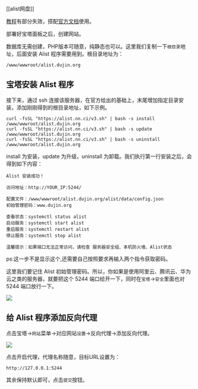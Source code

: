 [[alist网盘]]

[教程](https://www.dujin.org/19298.html)有部分失效，搭配[官方文档](https://alist.nn.ci/zh/guide/install/script.html#%E8%8E%B7%E5%8F%96%E5%AF%86%E7%A0%81)使用。

部署好宝塔面板之后，创建网站。

数据库无需创建，PHP版本可随意，纯静态也可以。这里我们复制一下`根目录`地址，后面安装 Alist 程序需要用到。根目录地址为：

```
/www/wwwroot/alist.dujin.org
```

## 宝塔安装 Alist 程序

接下来，通过 ssh 连接该服务器，在官方给出的基础上，末尾增加指定目录安装，添加刚刚得到的根目录地址，如下示例。


```
curl -fsSL "https://alist.nn.ci/v3.sh" | bash -s install /www/wwwroot/alist.dujin.org
curl -fsSL "https://alist.nn.ci/v3.sh" | bash -s update /www/wwwroot/alist.dujin.org
curl -fsSL "https://alist.nn.ci/v3.sh" | bash -s uninstall /www/wwwroot/alist.dujin.org
```


install 为安装，update 为升级，uninstall 为卸载。我们执行第一行安装之后，会得到如下内容：

```
Alist 安装成功！

访问地址：http://YOUR_IP:5244/

配置文件：/www/wwwroot/alist.dujin.org/alist/data/config.json
初始管理密码：www.dujin.org

查看状态：systemctl status alist
启动服务：systemctl start alist
重启服务：systemctl restart alist
停止服务：systemctl stop alist

温馨提示：如果端口无法正常访问，请检查 服务器安全组、本机防火墙、Alist状态
```

ps:这一步不是显示这个,还需要自己按照要求再输入两个指令获取密码。

这里我们要记住 Alist 初始管理密码。所以，你如果是使用阿里云、腾讯云、华为云之类的服务器，就要把这个 5244 端口给开一下，同时在`宝塔`→`安全`里面也对 5244 端口放行一下。

![](https://img.dujin.org/uploads/2022/04/20220423201058.png)

## 给 Alist 程序添加反向代理

点击宝塔→`网站`菜单→对应网站`设置`→反向代理→添加反向代理。

![](https://img.dujin.org/uploads/2022/04/20220423201617.png)

点击开启代理，代理名称随意，目标URL设置为：


```
http://127.0.0.1:5244
```

其余保持默认即可，点击`提交`按钮。